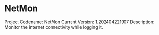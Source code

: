 # NetMon
Project Codename: NetMon Current Version: 1.202404221907 Description: Monitor the internet connectivity while logging it.
